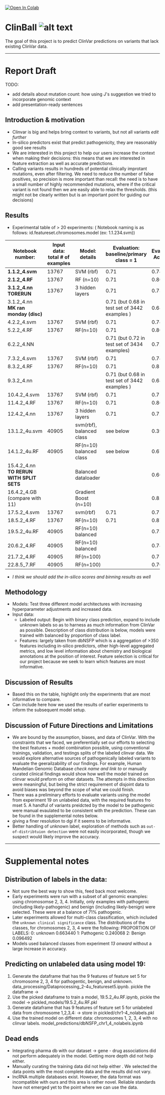 [![Open In Colab](https://colab.research.google.com/assets/colab-badge.svg)](https://colab.research.google.com/drive/1Ahv6rKT_1iJg3o93t9_sews-yafoBAsF#scrollTo=KmOp5bSsLvO1)

# ClinBall ![alt text](https://a.slack-edge.com/production-standard-emoji-assets/10.2/apple-medium/1f63b@2x.png)


The goal of this project is to predict ClinVar predictions on variants that lack existing ClinVar data. 

---
# Report Draft 
TODO:
 - add details about mutation count: how using J's suggestion we tried to incorporate genomic context
 - add presentation-ready sentences 

## Introduction & motivation
* Clinvar is big and helps bring context to variants, but not all variants *edit further* 
* In-silico predictors exist that predict pathogenicity, they are reasonably good see results
* We are interested in this project to help our users increase the context when making their decisions: this means
that we are interested in feature extraction as well as accurate predictions. 
* Calling variants results in hundreds of potential clinically improtant mutations, even after filtering. We need to reduce the number of false positives, so precision is more important than recall: the need is to have a small number of highly recommended mutations, where if the critical variant is not found then we are easily able to relax the thresholds. (this might not be clearly written but is an important point for guiding our decisions) 

## Results
* Experimental table of > 20 experiments: ( Notebook naming is as follows: id.featureset.chromosomes.model (ex: 1.1.234.svm))

| **Notebook number:**                         | **Input data: total # of examples** | **Model: details**       | **Evaluation: baseline/primary class = 1**    | **Evaluation: Accuracy** | **Evaluation: Precision** | **Evaluation: Recall ** | **Evaluation: F1** | **Evaluation: AUC** |
| -------------------------------------------- | ----------------------------------- | ------------------------ | --------------------------------------------- | ------------------------ | ------------------------- | ----------------------- | ------------------ | ------------------- |
| **1.1.2\_4.svm**                             | 13767                               | SVM (rbf)                | 0.71                                          | 0.74                     | 0.64                      | 0.16                    | 0.25               | 0.64                |
| **2.1.2\_4.RF**                              | 13767                               | RF (n=10)                | 0.71                                          | 0.80                     | 0.64                      | 0.65                    | 0.64               | 0.85                |
| **3.1.2\_4.nn TORERUN**                      | 13767                               | 3 hidden layers          | 0.71                                          | 0.73                     | 0.36                      | 0.5                     | 0.42               |                     |
| 3.1.2\_4.nn<br>**MK ran monday (disc)**      |                                     |                          | 0.71 (but 0.68 in test set of 3442 examples ) | 0.68                     | 0.0                       | 0.0                     | nan                |                     |
| 4.2.2\_4.svm                                 | 13767                               | SVM (rbf)                | 0.71                                          | 0.74                     | 0.65                      | 0.21                    | 0.32               | 0.62                |
| 5.2.2\_4.RF                                  | 13767                               | RF(n=10)                 | 0.71                                          | 0.80                     | 0.64                      | 0.63                    | 0.68               | 0.84                |
| 6.2.2\_4.NN                                  |                                     |                          | 0.71 (but 0.72 in test set of 3434 examples)  | 0.72\*                   | 0.0                       | 0.0                     | nan                |                     |
| 7.3.2\_4.svm                                 | 13767                               | SVM (rbf)                | 0.71                                          | 0.74                     | 0.68                      | 0.18                    | 0.0.28             | 0.70                |
| 8.3.2\_4.RF                                  | 13767                               | RF(n=10)                 | 0.71                                          | 0.81                     | 0.64                      | 0.68                    | 0.66               | 0.85                |
| 9.3.2\_4.nn                                  |                                     |                          | 0.71 (but 0.68 in test set of 3442 examples ) | 0.68                     |                           |                         |                    |                     |
| 10.4.2\_4.svm                                | 13767                               | SVM (rbf)                | 0.71                                          | 0.75                     | 0.76                      | 0.16                    | 0.27               | 0.69                |
| 11.4.2\_4.RF                                 | 13767                               | RF(n=10)                 | 0.71                                          | 0.86                     | 0.75                      | 0.74                    | 0.74               | 0.90                |
| 12.4.2\_4.nn                                 | 13767                               | 3 hidden layers          | 0.71                                          | 0.72                     | 0                         | 0                       | nan                |                     |
| 13.1.2\_4u.svm                               | 40905                               | svm(rbf), balanced class | see below                                     | 0.39                     | 0.80                      | 0.26                    | 0.39               |                     |
| 14.1.2\_4u.RF                                | 40905                               | RF(n=10) balanced class  | see below                                     | 0.67                     | 0.76                      | 0.77                    | 0.77               |                     |
| 15.4.2\_4.nn<br>**TO RERUN WITH SPLIT SETS** |                                     | Balanced dataloader      |                                               | 0.66                     | 0.47                      | 0.59                    | 0.56               |                     |
| 16.4.2\_4.GB (compare with 11)               |                                     | Gradient Boost (n=10)    |                                               | 0.82                     | 0.82                      | 0.47                    | 0.59               |                     |
| 17.5.2\_4.svm                                | 13767                               | svm(rbf)                 | 0.71                                          | 0.75                     | 0.76                      | 0.16                    | 0.27               | 0.69                |
| 18.5.2\_4.RF                                 | 13767                               | RF(n=10)                 | 0.71                                          | 0.87                     | 0.79                      | 0.73                    | 0.76               | 0.93                |
| 19.5.2\_4u.RF                                | 40905                               | RF(n=10) balanced        |                                               | 0.73                     | 0.77                      | 0.86                    | 0.81               |                     |
| 20.6.2\_4.RF                                 | 40905                               | RF(n=10) balanced        |                                               | 0.74                     | 0.78                      | 0.88                    | 0.82               |                     |
| 21.7.2\_4.RF                                 | 40905                               | RF(n=100)                |                                               | 0.75                     | 0.89                      | 0.78                    | 0.83               |                     |
| 22.8.5\_7.RF                                 | 40905                               | RF(n=100)                |                                               | 0.76                     | 0.77                      | 0.91                    | 0.84               |                     |



* *I think we should add the in-silico scores and binning results as well* 

## Methodology 
* Models: Test three different model architectures with increasing hyperparameter adjustments and increased data.
* Input data:
  - Labeled output: Begin with binary class prediction, expand to include unknown labels so as to harness as much information from ClinVar as possible. Description of class distribution is below, models were trained with balanced by proportion of class label. 
  - Features: largely taken from dbNSFP which is a aggregation of >350 features including in-silico predictors, other high-level aggregated metrics, and low level information about chemistry and biological annotations at the position of interest. Feature selection is critical for our project because we seek to learn which features are most informative.

## Discussion of Results
* Based this on the table, highlight only the experiments that are most informative to compare. 
* Can include here how we used the results of earlier experiments to inform the subsequent model setup.

## Discussion of Future Directions and Limitations 
* We are bound by the assumption, biases, and data of ClinVar. With the constraints that we faced, we preferentially set our efforts to selecting the best features + model combination possible, using conventional trainings, validation, and testings splits of the labeled clinvar data. We would explore alternative sources of pathogenically labeled variants to evaluate the geerailzability of our findings. For example, Human Mandelian Genomic Database *check name and link to* or manually curated clinical findings would show how well the model trained on clinvar would preform on other datasets. The attempts in this direction were meaningful, but being the strict requirement of disjoint data to avoid biases was beyond the scope of what we could finish. 
* There was a preliminary efforts to evaluate variants using the model from experiment 19 on unlabeled data, with the required features fro mset 5. A handful of variants preidcted by the model to be pathogenic were manual evaulated to be consistent with the prediction. These can be found in the supplemental notes below. 
* giving a finer resolution to dgi if it seems to be informative.
* Better handling of unknown label, exploration of methods such as `out-of-distribtuion detection` were not easily incorporated, though we suspect would likely improve the accuracy.



---
# Supplemental notes

## Distribution of labels in the data:
* Not sure the best way to show this, feed back most welcome. 
* Early experiments were run with a subset of all genomic examples: using chromosomse 2, 3, 4. Initially, only examples with pathogenic (including likely-pathogenic) and benign (including likely-benign) were selected. These were at a balance of 71% pathogenic. 
* Later experiments allowed for multi-class classification, which included the `unknown clinical significance` class. The distributions of the classes, for chromosomes 2, 3, 4 were the following: 
PROPORTION OF LABELS: 
0: unknown       0.663440 
1: Pathogenic    0.240068
2: Benign        0.096492
* Models used balanced classes from experiment *13 onward* without a large increase in accuracy. 

## Predicting on unlabeled data using model 19: 

1. Generate the dataframe that has the 9 features of feature set 5 for chromosome 2, 3, 4 for pathogentic, benign, and unknown. data_processing/Dataprocessing_2-4u_featureset5.ipynb. pickle the dataframe → 
2. Use the picked dataframe to train a model, 19.5.2_4u.RF.ipynb, pickle the model → pickled_models/19.5.2_4u.RF.pkl
3. Generate dataframe that has 9 features of feature set 5 for unlabeled data from chromosome 1,2,3,4: → store in pickled/chr1-4_nolabels.pkl
4. Use the trained model on different data: chromosomes 1, 2, 3, 4 with no clinvar labels. model_predictions/dbNSFP_chr1_4_nolabels.ipynb

## Dead ends

* Integrating pharma db with our dataset -> gene - drug associations did not perform adequately in the model. Getting more depth did not help either.
* Manually curating the training data did not help either . We selected the data points with the most complete data and the results did not vary.
*  lncRNA multiple databases exist. However, the data format was incompatible with ours and this area is rather novel. Reliable standards have not emerged yet to the point where we can use the data.

